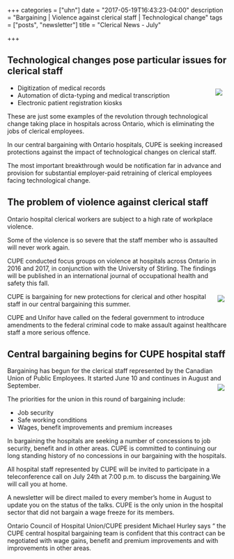 +++
categories = ["uhn"]
date = "2017-05-19T16:43:23-04:00"
description = "Bargaining | Violence against clerical staff | Technological change"
tags = ["posts", "newsletter"]
title = "Clerical News - July"

+++


## Technological changes pose particular issues for clerical staff



<img src="/img/stmikes/Clerical-1_1.jpg" align="right" vspace="10px" hspace="10px"  />

- Digitization of medical records
- Automation of dicta-typing and medical transcription
- Electronic patient registration kiosks


These are just some examples of the revolution through technological change taking place in hospitals across Ontario, which is eliminating the jobs of clerical employees.

In our central bargaining with Ontario hospitals, CUPE is seeking increased protections against the impact of technological changes on clerical staff.

The most important breakthrough would be notification far in advance and provision for substantial employer-paid retraining of clerical employees facing technological change.

## The problem of violence against clerical staff

Ontario hospital clerical workers are subject to a high rate of workplace violence.

Some of the violence is so severe that the staff member who is assaulted will never work again.

CUPE conducted focus groups on violence at hospitals across Ontario in 2016 and 2017, in conjunction with the University of Stirling. The findings will be published in an international journal of occupational health and safety this fall.

<img src="/img/stmikes/Clerical-2_1.jpg" align="right"  vspace="5px" hspace="5px"  />


CUPE is bargaining for new protections for clerical and other hospital staff in our central bargaining this summer.

CUPE and Unifor have called on the federal government to introduce amendments to the federal criminal code to make assault against healthcare staff a more serious offence.


## Central bargaining begins for CUPE hospital staff

Bargaining has begun for the clerical staff represented by the Canadian Union of Public Employees. It started June 10 and continues in August and September.
<img src="/img/stmikes/Clerical-1_3.jpg" align="right" vspace="5px" hspace="5px" />


The priorities for the union in this round of bargaining include:

- Job security
- Safe working conditions
- Wages, benefit improvements and premium increases

In bargaining the hospitals are seeking a number of concessions to job security, benefit and in other areas. CUPE is committed to continuing our long standing history of no concessions in our bargaining with the hospitals.

All hospital staff represented by CUPE will be invited to participate in a teleconference call on July 24th at 7:00 p.m. to discuss the bargaining.We will call you at home.

A newsletter will be direct mailed to every member’s home in August to update you on the status of the talks. CUPE is the only union in the hospital sector that did not bargain a wage freeze for its members.

Ontario Council of Hospital Union/CUPE president Michael Hurley says “ the CUPE central hospital bargaining team is confident that this contract can be negotiated with wage gains, benefit and premium improvements and with improvements in other areas.
